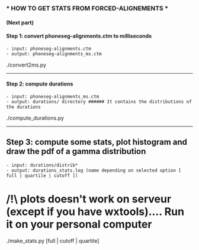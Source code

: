### * HOW TO GET STATS FROM FORCED-ALIGNEMENTS * ###
####                 (Next part)                ####


#### Step 1: convert phoneseg-alignments.ctm to milliseconds
	- input: phoneseg-alignments.ctm
	- output: phoneseg-alignments_ms.ctm

./convert2ms.py

------

#### Step 2: compute durations
	- input: phoneseg-alignments_ms.ctm
	- output: durations/ directory ###### It contains the distributions of the durations

./compute_durations.py

------

## Step 3: compute some stats, plot histogram and draw the pdf of a gamma distribution
	- input: durations/distrib*
	- output: durations_stats.log (name depending on selected option [ full | quartile | cutoff ])

# /!\ plots doesn't work on serveur (except if you have wxtools).... Run it on your personal computer 
./make_stats.py [full | cutoff | quartile]

